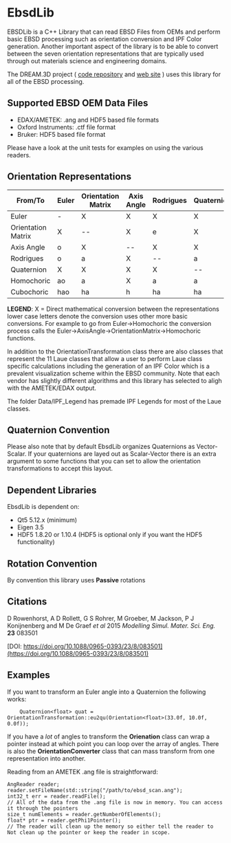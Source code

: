 # EbsdLib #

EBSDLib is a C++ Library that can read EBSD Files from OEMs and perform basic EBSD processing such as orientation conversion and IPF Color generation. Another important aspect of the 
library is to be able to convert between the seven orientation representations that
are typically used through out materials science and engineering domains.

The DREAM.3D project ( [code repository](http://www.github.com/bluequartzsoftware/DREAM3D) and [web site](http://dream3d.bluequartz.net) ) uses this library for all of the EBSD processing.

## Supported EBSD OEM Data Files ##

+ EDAX/AMETEK: .ang and HDF5 based file formats
+ Oxford Instruments: .ctf file format
+ Bruker: HDF5 based file format

Please have a look at the unit tests for examples on using the various readers.

## Orientation Representations ##

| From/To |  Euler  |  Orientation Matrix   |  Axis Angle  |  Rodrigues   |  Quaternion   |  Homochoric  |  Cubochoric  |
| ------- |-------| ------- |------- |------- |-------  |-------  |------- |
|Euler|  -   |  X   |  X   |  X   |  X   |  a   | ah   |
|Orientation Matrix|  X   |  --  |  X   |  e   |  X   |  a   | ah   |
|Axis Angle|  o   |  X   | --   |  X   |  X   |  X   |  h   |
|Rodrigues|  o   |  a   |  X   | --   |  a   |  X   |  h   |
|Quaternion|  X   |  X   |  X   |  X   | --   |  X   |  h   |
|Homochoric|  ao  |  a   |  X   |  a   |  a   | --   |  X   |
|Cubochoric| hao  |  ha  |  h   |  ha  | ha   |  X   | --   |

**LEGEND**: X = Direct mathematical conversion between the representations
lower case letters denote the conversion uses other more basic conversions. For
example to go from Euler->Homochoric the conversion process calls the Euler->AxisAngle->OrientationMatrix->Homochoric functions.

In addition to the OrientationTransformation class there are also classes that represent
the 11 Laue classes that allow a user to perform Laue class specific calculations
including the generation of an IPF Color which is a prevalent visualization scheme within
the EBSD community. Note that each vendor has slightly different algorithms and this
library has selected to aligh with the AMETEK/EDAX output.

The folder Data/IPF_Legend has premade IPF Legends for most of the Laue classes.

## Quaternion Convention ##

Please also note that by default EbsdLib organizes Quaternions as Vector-Scalar. If your quaternions
are layed out as Scalar-Vector there is an extra argument to some functions that you
can set to allow the orientation transformations to accept this layout.

## Dependent Libraries ##

EbsdLib is dependent on:

+ Qt5 5.12.x (minimum)
+ Eigen 3.5
+ HDF5 1.8.20 or 1.10.4 (HDF5 is optional only if you want the HDF5 functionality)

## Rotation Convention ##

By convention this library uses **Passive** rotations

## Citations ##

D Rowenhorst, A D Rollett, G S Rohrer, M Groeber, M Jackson, P J Konijnenberg and M De Graef  _et al_ 2015 _Modelling Simul. Mater. Sci. Eng._ **23** 083501

[DOI: https://doi.org/10.1088/0965-0393/23/8/083501](https://doi.org/10.1088/0965-0393/23/8/083501)

## Examples ##

If you want to transform an Euler angle into a Quaternion the following works:

        Quaternion<float> quat = OrientationTransformation::eu2qu(Orientation<float>(33.0f, 10.0f, 0.0f));

If you have a *lot* of angles to transform the **Orienation** class can wrap a pointer instead at which point
you can loop over the array of angles. There is also the **OrientationConverter** class that can 
mass transform from one representation into another.

Reading from an AMETEK .ang file is straightforward:

    AngReader reader;
    reader.setFileName(std::string("/path/to/ebsd_scan.ang");
    int32_t err = reader.readFile();
    // All of the data from the .ang file is now in memory. You can access it through the pointers
    size_t numElements = reader.getNumberOfElements();
    float* ptr = reader.getPhi1Pointer();
    // The reader will clean up the memory so either tell the reader to Not clean up the pointer or keep the reader in scope.

